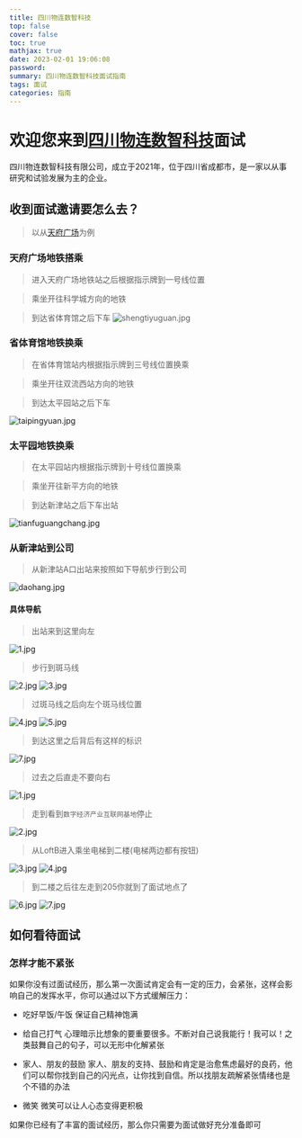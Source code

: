 ```yaml
---
title: 四川物连数智科技
top: false
cover: false
toc: true
mathjax: true
date: 2023-02-01 19:06:08
password:
summary: 四川物连数智科技面试指南
tags: 面试
categories: 指南
---
```

# 欢迎您来到[四川物连数智科技](https://www.tianyancha.com/company/4356543553)面试
四川物连数智科技有限公司，成立于2021年，位于四川省成都市，是一家以从事研究和试验发展为主的企业。
## 收到面试邀请要怎么去？

> 以从[天府广场](https://baike.baidu.com/item/%E5%A4%A9%E5%BA%9C%E5%B9%BF%E5%9C%BA/1533806)为例

### 天府广场地铁搭乘

> 进入天府广场地铁站之后根据指示牌到一号线位置

> 乘坐开往科学城方向的地铁

> 到达省体育馆之后下车
![shengtiyuguan.jpg](https://s2.loli.net/2023/02/01/375rlxqCGgo42MU.jpg)

### 省体育馆地铁换乘

> 在省体育馆站内根据指示牌到三号线位置换乘

> 乘坐开往双流西站方向的地铁

> 到达太平园站之后下车

![taipingyuan.jpg](https://s2.loli.net/2023/02/01/c1ubwKPYZViRDq3.jpg)

### 太平园地铁换乘

> 在太平园站内根据指示牌到十号线位置换乘

> 乘坐开往新平方向的地铁

> 到达新津站之后下车出站

![tianfuguangchang.jpg](https://s2.loli.net/2023/02/01/NKuAGSRs1mhvxTz.jpg)

### 从新津站到公司

> 从新津站A口出站来按照如下导航步行到公司

![daohang.jpg](https://s2.loli.net/2023/02/01/XvepRP5T7AJIH6C.jpg)

#### 具体导航

> 出站来到这里向左

![1.jpg](https://s2.loli.net/2023/02/01/yBovVJUrdcH4hgb.jpg)

> 步行到斑马线

![2.jpg](https://s2.loli.net/2023/02/01/PJTZbq6R2mQFW5h.jpg)
![3.jpg](https://s2.loli.net/2023/02/01/MehpJW1dtE3woB4.jpg)

> 过斑马线之后向左个斑马线位置

![4.jpg](https://s2.loli.net/2023/02/01/LoMbKxkImVs3edS.jpg)
![5.jpg](https://s2.loli.net/2023/02/01/6QABp3Vg9fmsWnj.jpg)

> 到达这里之后背后有这样的标识

![7.jpg](https://s2.loli.net/2023/02/01/NZHQMgLsemyBojr.jpg)

> 过去之后直走不要向右

![1.jpg](https://s2.loli.net/2023/02/01/5yrwpeoHSJulnqc.jpg)

> 走到看到`数字经济产业互联网基地`停止

![2.jpg](https://s2.loli.net/2023/02/01/C4xMlvaJHWIyBnz.jpg)

> 从LoftB进入乘坐电梯到二楼(电梯两边都有按钮)

![3.jpg](https://s2.loli.net/2023/02/01/exT6g3BS87u9zJK.jpg)
![4.jpg](https://s2.loli.net/2023/02/01/kR4ajXsfeQ1SyD8.jpg)

> 到二楼之后往左走到205你就到了面试地点了

![6.jpg](https://s2.loli.net/2023/02/01/FwmcjivWnrPpyg4.jpg)
![7.jpg](https://s2.loli.net/2023/02/01/794fjOskN2FMQVc.jpg)


## 如何看待面试

### 怎样才能不紧张

如果你没有过面试经历，那么第一次面试肯定会有一定的压力，会紧张，这样会影响自己的发挥水平，你可以通过以下方式缓解压力：

- 吃好早饭/午饭
保证自己精神饱满

- 给自己打气
心理暗示比想象的要重要很多。不断对自己说我能行！我可以！之类鼓舞自己的句子，可以无形中化解紧张

- 家人、朋友的鼓励
家人、朋友的支持、鼓励和肯定是治愈焦虑最好的良药，他们可以帮你找到自己的闪光点，让你找到自信。所以找朋友疏解紧张情绪也是个不错的办法

- 微笑
微笑可以让人心态变得更积极


如果你已经有了丰富的面试经历，那么你只需要为面试做好充分准备即可
